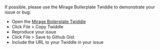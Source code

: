 If possible, please use the Mirage Boilerplate Twiddle to demonstrate your issue or bug:

- Open the [Mirage Boilerplate Twiddle](https://ember-twiddle.com/14e543224d3349ec30cab38fc77b6e09)
- Click File > Copy Twiddle
- Reproduce your issue
- Click File > Save to Github Gist
- Include the URL to your Twiddle in your issue
